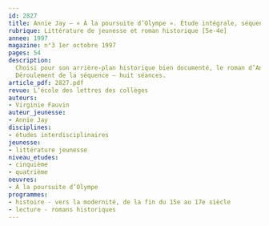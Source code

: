 ```yaml
---
id: 2827
title: Annie Jay – « À la poursuite d’Olympe ». Étude intégrale, séquence
rubrique: Littérature de jeunesse et roman historique [5e-4e]
annee: 1997
magazine: n°3 1er octobre 1997
pages: 54
description: 
  Choisi pour son arrière-plan historique bien documenté, le roman d’Annie Jay permet de faire travailler les élèves selon le principe de l’interdisciplinarité – français et histoire se rencontrent grâce à des exposés sur la société du XVIIe siècle. Sans reposer sur des faits historiquement datés, le roman associe les personnages imaginaires aux figures clés du règne de Louis XIV. La société du Grand Siècle est abordée d’un point de vue plutôt divertissant à travers les aventures d’une adolescente. En parallèle, on étudiera des textes « classiques » pour offrir aux élèves un témoignage contemporain sur cette époque.
  Déroulement de la séquence – huit séances.
article_pdf: 2827.pdf
revue: L’école des lettres des collèges
auteurs:
- Virginie Fauvin
auteur_jeunesse:
- Annie Jay
disciplines:
- études interdisciplinaires
jeunesse:
- littérature jeunesse
niveau_etudes:
- cinquième
- quatrième
oeuvres:
- À la poursuite d’Olympe
programmes:
- histoire - vers la modernité, de la fin du 15e au 17e siècle
- lecture - romans historiques
---
```

